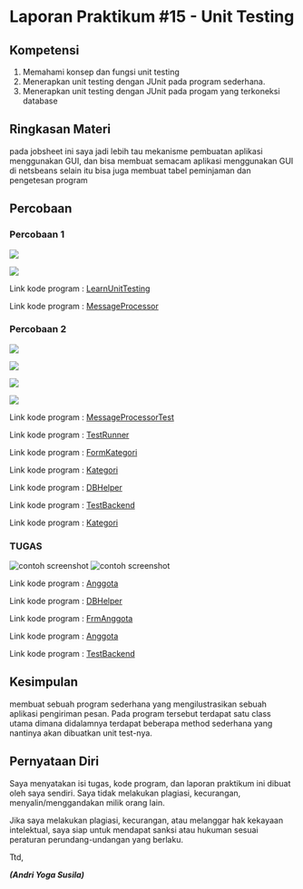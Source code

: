 # Laporan Praktikum #15 - Unit Testing 

## Kompetensi

1. Memahami konsep dan fungsi unit testing 
2. Menerapkan unit testing dengan JUnit pada program sederhana. 
3. Menerapkan unit testing dengan JUnit pada progam yang terkoneksi database 
 
## Ringkasan Materi

pada jobsheet ini saya jadi lebih tau mekanisme pembuatan aplikasi menggunakan GUI, dan bisa membuat semacam aplikasi menggunakan GUI di netsbeans selain itu bisa juga membuat tabel peminjaman dan pengetesan program

## Percobaan

### Percobaan 1

![](img/percobaan1.PNG)

![](img/percobaan1hasil.PNG)



Link kode program : [LearnUnitTesting](../../src/15_Unit_Testing/unittes/LearnUnitTesting1841720157Andri.java)

Link kode program : [MessageProcessor](../../src/15_Unit_Testing/unittes/MessageProcessor1841720157Andri.java)



### Percobaan 2

![](img/percobaan1test.PNG)

![](img/percobaan1testhasil.PNG)

![](img/percobaan2hasil.PNG)

![](img/percobaan2hasil2.PNG)



Link kode program : [MessageProcessorTest](../../src/15_Unit_Testing/unittes/database/MessageProcessorTest1841720157Andri.java)

Link kode program : [TestRunner](../../src/15_Unit_Testing/unittes/database/TestRunner1841720157Andri.java)

Link kode program : [FormKategori](../../src/15_Unit_Testing/unittes/database/FormKategori1841720157Andri.java)

Link kode program : [Kategori](../../src/15_Unit_Testing/unittes/database/Kategori1841720157Andri.java)

Link kode program : [DBHelper](../../src/15_Unit_Testing/unittes/database/DBHelper1841720157Andri.java)

Link kode program : [TestBackend](../../src/15_Unit_Testing/unittes/database/TestBackend1841720157Andri.java)

Link kode program : [Kategori](../../src/15_Unit_Testing/test/unittes/KategorTesti1841720157Andri.java)




### TUGAS



![contoh screenshot](img/tugas1.PNG)
![contoh screenshot](img/tugas2.PNG)


Link kode program : [Anggota](../../src/15_Unit_Testing/unittes/anggota/Anggota1841720157Andri.java)

Link kode program : [DBHelper](../../src/15_Unit_Testing/unittes/anggota/DBHelper1841720157Andri.java)

Link kode program : [FrmAnggota](../../src/15_Unit_Testing/unittes/anggota/FrmAnggota1841720157Andri.form)

Link kode program : [Anggota](../../src/15_Unit_Testing/unittes/anggota/FrmAnggota1841720157Andri.java)

Link kode program : [TestBackend](../../src/15_Unit_Testing/unittes/anggota/TestBackend1841720070yayak.java)



## Kesimpulan
 
 membuat sebuah program sederhana yang mengilustrasikan sebuah aplikasi pengiriman pesan. Pada program tersebut terdapat satu class utama dimana didalamnya terdapat beberapa method sederhana yang nantinya akan dibuatkan unit test-nya.

## Pernyataan Diri

Saya menyatakan isi tugas, kode program, dan laporan praktikum ini dibuat oleh saya sendiri. Saya tidak melakukan plagiasi, kecurangan, menyalin/menggandakan milik orang lain.

Jika saya melakukan plagiasi, kecurangan, atau melanggar hak kekayaan intelektual, saya siap untuk mendapat sanksi atau hukuman sesuai peraturan perundang-undangan yang berlaku.

Ttd, 

***(Andri Yoga Susila)***
